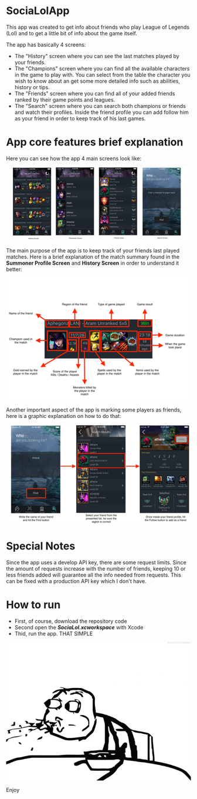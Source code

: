# SociaLolApp

This app was created to get info about friends who play League of Legends (Lol) and to get a little bit of info about the game itself.

The app has basically 4 screens:

- The "History" screen where you can see the last matches played by your friends.
- The "Champions" screen where you can find all the available characters in the game to play with. You can select from the table the character you wish to know about an get some more detailed info such as abilities, history or tips.
- The "Friends" screen where you can find all of your added friends ranked by their game points and leagues.
- The "Search" screen where you can search both champions or friends and watch their profiles. Inside the friend profile you can add follow him as your friend in order to keep track of his last games.

# App core features brief explanation

Here you can see how the app 4 main screens look like:

![All Screens](https://github.com/josegpg/SociaLolApp/blob/master/Media/all_screens.png)

The main purpose of the app is to keep track of your friends last played matches. Here is a brief explanation of the match summary found in the <strong>Summoner Profile Screen</strong> and <strong>History Screen</strong> in order to understand it better:

![Match explanation](https://github.com/josegpg/SociaLolApp/blob/master/Media/match_expl.png)

Another important aspect of the app is marking some players as friends, here is a graphic explanation on how to do that:

![Add friend](https://github.com/josegpg/SociaLolApp/blob/master/Media/add_friend.png)

# Special Notes

Since the app uses a develop API key, there are some request limits. Since the amount of requests increase with the number of friends, keeping 10 or less friends added will guarantee all the info needed from requests. This can be fixed with a production API key which I don't have.

# How to run

- First, of course, download the repository code
- Second open the <strong>*SociaLol.xcworkspace*</strong> with Xcode
- Thid, run the app. THAT SIMPLE

![That simple](https://github.com/josegpg/SociaLolApp/blob/master/Media/Meme1.jpg)

Enjoy
